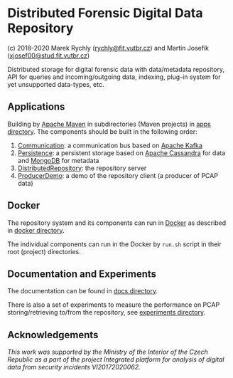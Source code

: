 # Distributed Forensic Digital Data Repository

(c) 2018-2020 Marek Rychly (rychly@fit.vutbr.cz) and Martin Josefik (xjosef00@stud.fit.vutbr.cz)

Distributed storage for digital forensic data with data/metadata repository, API for queries and incoming/outgoing data, indexing, plug-in system for yet unsupported data-types, etc.

## Applications

Building by [Apache Maven](https://maven.apache.org/) in subdirectories (Maven projects) in [apps directory](./apps).
The components should be built in the following order:

1.	[Communication](./apps/Communication): a communication bus based on [Apache Kafka](https://kafka.apache.org/)
2.	[Persistence](./apps/Persistence): a persistent storage based on [Apache Cassandra](https://cassandra.apache.org/) for data and [MongoDB](https://www.mongodb.com/) for metadata
3.	[DistributedRepository](./apps/DistributedRepository): the repository server
4.	[ProducerDemo](./apps/ProducerDemo): a demo of the repository client (a producer of PCAP data)

## Docker

The repository system and its components can run in [Docker](https://www.docker.com/) as described in [docker directory](./docker).

The individual components can run in the Docker by `run.sh` script in their root (project) directories.

## Documentation and Experiments

The documentation can be found in [docs directory](./docs).

There is also a set of experiments to measure the performance on PCAP storing/retrieving to/from the repository, see [experiments directory](./experiments).

## Acknowledgements

*This work was supported by the Ministry of the Interior of the Czech Republic as a part of the project Integrated platform for analysis of digital data from security incidents VI20172020062.*
